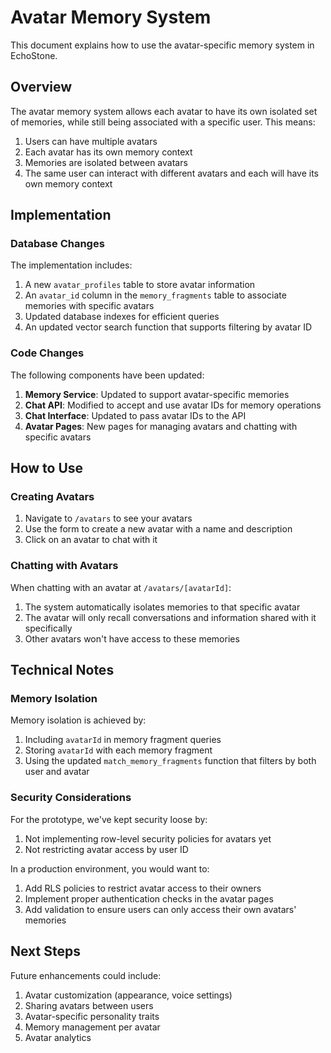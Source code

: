 # Avatar Memory System

This document explains how to use the avatar-specific memory system in EchoStone.

## Overview

The avatar memory system allows each avatar to have its own isolated set of memories, while still being associated with a specific user. This means:

1. Users can have multiple avatars
2. Each avatar has its own memory context
3. Memories are isolated between avatars
4. The same user can interact with different avatars and each will have its own memory context

## Implementation

### Database Changes

The implementation includes:

1. A new `avatar_profiles` table to store avatar information
2. An `avatar_id` column in the `memory_fragments` table to associate memories with specific avatars
3. Updated database indexes for efficient queries
4. An updated vector search function that supports filtering by avatar ID

### Code Changes

The following components have been updated:

1. **Memory Service**: Updated to support avatar-specific memories
2. **Chat API**: Modified to accept and use avatar IDs for memory operations
3. **Chat Interface**: Updated to pass avatar IDs to the API
4. **Avatar Pages**: New pages for managing avatars and chatting with specific avatars

## How to Use

### Creating Avatars

1. Navigate to `/avatars` to see your avatars
2. Use the form to create a new avatar with a name and description
3. Click on an avatar to chat with it

### Chatting with Avatars

When chatting with an avatar at `/avatars/[avatarId]`:

1. The system automatically isolates memories to that specific avatar
2. The avatar will only recall conversations and information shared with it specifically
3. Other avatars won't have access to these memories

## Technical Notes

### Memory Isolation

Memory isolation is achieved by:

1. Including `avatarId` in memory fragment queries
2. Storing `avatarId` with each memory fragment
3. Using the updated `match_memory_fragments` function that filters by both user and avatar

### Security Considerations

For the prototype, we've kept security loose by:

1. Not implementing row-level security policies for avatars yet
2. Not restricting avatar access by user ID

In a production environment, you would want to:

1. Add RLS policies to restrict avatar access to their owners
2. Implement proper authentication checks in the avatar pages
3. Add validation to ensure users can only access their own avatars' memories

## Next Steps

Future enhancements could include:

1. Avatar customization (appearance, voice settings)
2. Sharing avatars between users
3. Avatar-specific personality traits
4. Memory management per avatar
5. Avatar analytics